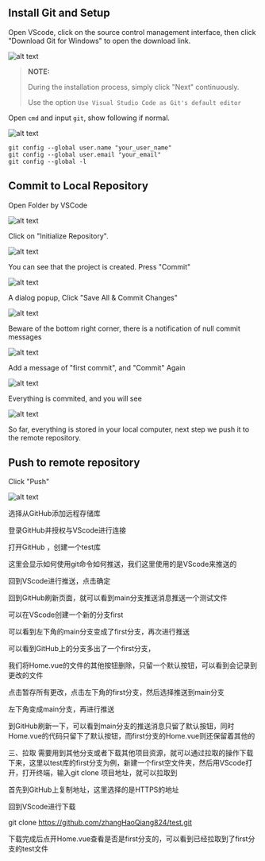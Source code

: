 ## Install Git and Setup
Open VScode, click on the source control management interface, then click "Download Git for Windows" to open the download link.

![alt text](<assets/Managing projects through VScode and GitHub/image-1.png>)

> **NOTE:**
> 
> During the installation process, simply click "Next" continuously.
>
> Use the option `Use Visual Studio Code as Git's default editor`

Open `cmd` and input `git`, show following if normal.

![alt text](<assets/Managing projects through VScode and GitHub/image-4.png>)

``` shell
git config --global user.name "your_user_name"
git config --global user.email "your_email"
git config --global -l
```

## Commit to Local Repository

Open Folder by VSCode

![alt text](<assets/Managing projects through VScode and GitHub/image-3.png>)

Click on "Initialize Repository".

![alt text](<assets/Managing projects through VScode and GitHub/image-5.png>)

You can see that the project is created. Press "Commit"

![alt text](<assets/Managing projects through VScode and GitHub/image-6.png>)

A dialog popup, Click "Save All & Commit Changes"

![alt text](<assets/Managing projects through VScode and GitHub/image-8.png>)

Beware of the bottom right corner, there is a notification of null commit messages

![alt text](<assets/Managing projects through VScode and GitHub/image-9.png>)

Add a message of "first commit", and "Commit" Again

![alt text](<assets/Managing projects through VScode and GitHub/image-10.png>)

Everything is commited, and you will see

![alt text](<assets/Managing projects through VScode and GitHub/image-11.png>)

So far, everything is stored in your local computer, next step we push it to the remote repository.

## Push to remote repository

Click "Push"

![alt text](<assets/Managing projects through VScode and GitHub/image-7.png>)


选择从GitHub添加远程存储库



登录GitHub并授权与VScode进行连接







打开GitHub ，创建一个test库



这里会显示如何使用git命令如何推送，我们这里使用的是VScode来推送的



回到VScode进行推送，点击确定



回到GitHub刷新页面，就可以看到main分支推送消息推送一个测试文件



 可以在VScode创建一个新的分支first



 可以看到左下角的main分支变成了first分支，再次进行推送



可以看到GitHub上的分支多出了一个first分支，



我们将Home.vue的文件的其他按钮删除，只留一个默认按钮，可以看到会记录到更改的文件





点击暂存所有更改，点击左下角的first分支，然后选择推送到main分支





左下角变成main分支，再进行推送


 到GitHub刷新一下，可以看到main分支的推送消息只留了默认按钮，同时Home.vue的代码只留下了默认按钮，而first分支的Home.vue则还保留着其他的





 三、拉取
 需要用到其他分支或者下载其他项目资源，就可以通过拉取的操作下载下来，这里以test库的first分支为例，新建一个first空文件夹，然后用VScode打开，打开终端，输入git clone 项目地址，就可以拉取到

首先到GitHub上复制地址，这里选择的是HTTPS的地址



回到VScode进行下载

git clone https://github.com/zhangHaoQiang824/test.git


下载完成后点开Home.vue查看是否是first分支的，可以看到已经拉取到了first分支的test文件


